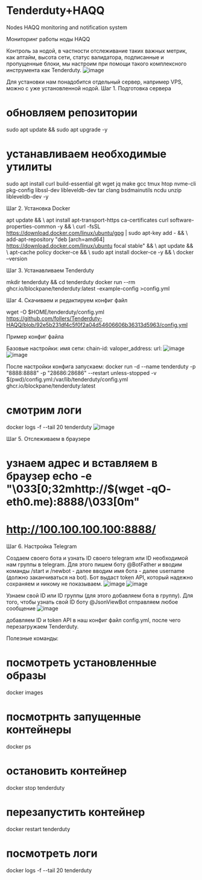 # Tenderduty+HAQQ

Nodes HAQQ monitoring and notification system

Мониторинг работы ноды HAQQ

Контроль за нодой, в частности отслеживание таких важных метрик, как аптайм, высота сети, статус валидатора, подписанные и пропущенные блоки, мы настроим при помощи такого комплексного инструмента как Tenderduty.
![image](https://user-images.githubusercontent.com/87209795/194782743-1b5d092d-c63d-44f4-8056-7a80f4f8e7d4.png)
 
Для установки нам понадобится отдельный сервер, например VPS, можно с уже установленной нодой.
Шаг 1. Подготовка сервера
# обновляем репозитории
sudo apt update && sudo apt upgrade -y

# устанавливаем необходимые утилиты
sudo apt install curl build-essential git wget jq make gcc tmux htop nvme-cli pkg-config libssl-dev libleveldb-dev tar clang bsdmainutils ncdu unzip libleveldb-dev -y

Шаг 2. Установка Docker

apt update && \ apt install apt-transport-https ca-certificates curl software-properties-common -y && \ curl -fsSL https://download.docker.com/linux/ubuntu/gpg | sudo apt-key add - && \ add-apt-repository "deb [arch=amd64] https://download.docker.com/linux/ubuntu focal stable" && \ apt update && \ apt-cache policy docker-ce && \ sudo apt install docker-ce -y && \ docker –version

Шаг 3. Устанавливаем Tenderduty

mkdir tenderduty && cd tenderduty docker run --rm ghcr.io/blockpane/tenderduty:latest -example-config >config.yml

Шаг 4. Скачиваем и редактируем конфиг файл

wget -O $HOME/tenderduty/config.yml 
https://github.com/follers/Tenderduty-HAQQ/blob/92e5b231df4c5f0f2a04d54606606b36313d5963/config.yml

Пример конфиг файла

Базовые настройки:
имя сети:
chain-id:
valoper_address:
url:
![image](https://user-images.githubusercontent.com/87209795/194782776-e5b99528-eeed-47a2-974c-e4b256454ddb.png)
![image](https://user-images.githubusercontent.com/87209795/194782788-c256fcc2-ca30-4759-bc43-f6c0523b7f95.png)

 После настройки конфига запускаем:
docker run -d --name tenderduty -p "8888:8888" -p "28686:28686" --restart unless-stopped -v $(pwd)/config.yml:/var/lib/tenderduty/config.yml ghcr.io/blockpane/tenderduty:latest
# смотрим логи
docker logs -f --tail 20 tenderduty
![image](https://user-images.githubusercontent.com/87209795/194782807-00f6f8d3-47f4-4d1a-a440-14a682834cec.png)

Шаг 5. Отслеживаем в браузере

# узнаем адрес и вставляем в браузер echo -e "\033[0;32mhttp://$(wget -qO- eth0.me):8888/\033[0m" 
# http://100.100.100.100:8888/

Шаг 6. Настройка Telegram

Создаем своего бота и узнать ID своего telegram или ID необходимой нам группы в telegram. Для этого пишем боту @BotFather и вводим команды /start и /newbot - далее вводим имя бота - далее username (должно заканчиваться на bot). Бот выдаст token API, который надежно сохраняем и никому не показываем.
![image](https://user-images.githubusercontent.com/87209795/194782821-393992b4-e640-4d2b-b0e6-b489a869fb27.png)
![image](https://user-images.githubusercontent.com/87209795/194782833-6c2b0e4d-fd8f-437d-8fdd-58633ee56dde.png)

Узнаем свой ID или ID группы (для этого добавляем бота в группу). Для того, чтобы узнать свой ID боту @JsonViewBot отправляем любое сообщение
 ![image](https://user-images.githubusercontent.com/87209795/194782841-223fca46-bfdf-4d43-8d5f-d9ee7a0b7a5e.png)

добавляем ID и token API в наш конфиг файл config.yml, после чего перезагружаем Tenderduty.

Полезные команды:

# посмотреть установленные образы
docker images
# посмотрнть запущенные контейнеры
docker ps
# остановить контейнер
docker stop tenderduty
# перезапустить контейнер
docker restart tenderduty
# посмотреть логи
docker logs -f --tail 20 tenderduty
